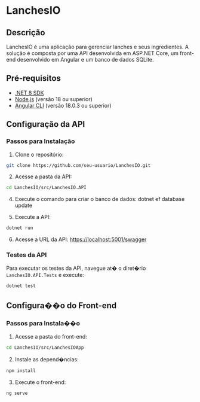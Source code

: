 # LanchesIO

## Descrição

LanchesIO é uma aplicação para gerenciar lanches e seus ingredientes. A solução é composta por uma API desenvolvida em ASP.NET Core, um front-end desenvolvido em Angular e um banco de dados SQLite.

## Pré-requisitos

- [.NET 8 SDK](https://dotnet.microsoft.com/download/dotnet/8.0)
- [Node.js](https://nodejs.org/) (versão 18 ou superior)
- [Angular CLI](https://angular.io/cli) (versão 18.0.3 ou superior)


## Configuração da API

### Passos para Instalação

1. Clone o repositório:
```bash
git clone https://github.com/seu-usuario/LanchesIO.git
```
2. Acesse a pasta da API:
```bash
cd LanchesIO/src/LanchesIO.API
```

4. Execute o comando para criar o banco de dados:
dotnet ef database update

5. Execute a API:
```bash
dotnet run
```

6. Acesse a URL da API:
[https://localhost:5001/swagger](https://localhost:5001/swagger)



### Testes da API

Para executar os testes da API, navegue at� o diret�rio `LanchesIO.API.Tests` e execute:

```bash
dotnet test
```

## Configura��o do Front-end

### Passos para Instala��o

1. Acesse a pasta do front-end:
```bash
cd LanchesIO/src/LanchesIOApp
```
2. Instale as depend�ncias:
```bash
npm install
```

3. Execute o front-end:
```bash
ng serve
```


